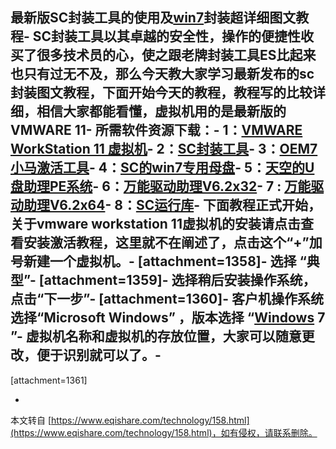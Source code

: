 **最新版SC封装工具的使用及[win7](http://pan.baidu.com/s/1eQrMKqY)封装超详细图文教程**-
SC封装工具以其卓越的安全性，操作的便捷性收买了很多技术员的心，使之跟老牌封装工具ES比起来也只有过无不及，那么今天教大家学习最新发布的sc封装图文教程，下面开始今天的教程，教程写的比较详细，相信大家都能看懂，虚拟机用的是最新版的VMWARE 11-
 **所需软件资源下载：**-
1：[VMWARE WorkStation 11 虚拟机](http://pan.baidu.com/s/1kTooKHx)-
2：[SC封装工具](http://pan.baidu.com/s/1mgomK9y)-
3：[OEM7小马激活工具](http://pan.baidu.com/s/1eQ3Ybyq)-
4：[SC的win7专用母盘](http://pan.baidu.com/s/1c0piZmg)-
5：[天空的U盘助理PE系统](http://pan.baidu.com/s/1o6l0S1G)-
6：[万能驱动助理V6.2x32](http://pan.baidu.com/s/1gdAHACj)-
7 : [万能驱动助理V6.2x64](http://pan.baidu.com/s/1sjkELv3)-
8：[SC运行库](http://pan.baidu.com/s/1nlmeq)-
下面教程正式开始，关于vmware workstation 11虚拟机的安装请点击查看安装激活教程，这里就不在阐述了，点击这个“+”加号新建一个虚拟机。-
\[attachment=1358\]-
选择 “典型”-
\[attachment=1359\]-
选择稍后安装操作系统，点击“下一步”-
\[attachment=1360\]-
客户机操作系统选择“Microsoft Windows” ，版本选择 “[Windows](http://pan.baidu.com/s/1eQrMKqY) 7 ”-
虚拟机名称和虚拟机的存放位置，大家可以随意更改，便于识别就可以了。-
-
\[attachment=1361\]

-

本文转自 [https://www.eqishare.com/technology/158.html](https://www.eqishare.com/technology/158.html)，如有侵权，请联系删除。